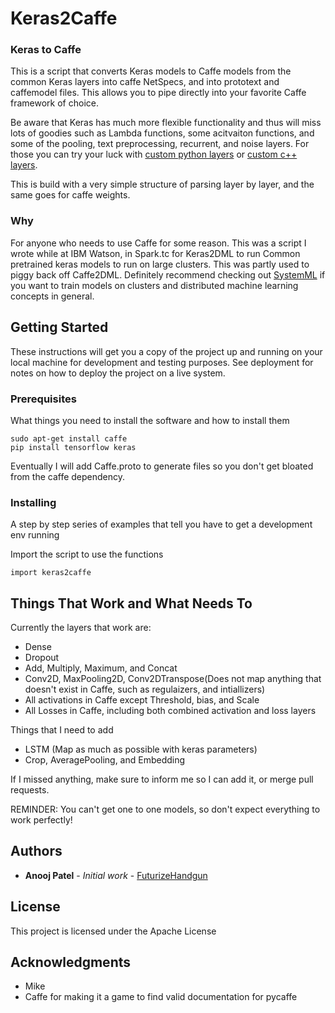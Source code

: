 # Keras2Caffe
### Keras to Caffe
This is a script that converts Keras models to Caffe models
from the common Keras layers into caffe NetSpecs, and into prototext and caffemodel files.
This allows you to pipe directly into your favorite Caffe framework of choice.

Be aware that Keras has much more flexible functionality and thus will miss
lots of goodies such as Lambda functions, some acitvaiton functions, and some 
of the pooling, text preprocessing, recurrent, and noise layers. For those you
can try your luck with [custom python layers](https://stackoverflow.com/questions/33778225/building-custom-caffe-layer-in-python) or [custom c++ layers](https://github.com/BVLC/caffe/wiki/Development).

This is build with a very simple structure of parsing layer by layer, and the 
same goes for caffe weights.

### Why
For anyone who needs to use Caffe for some reason.
This was a script I wrote while at IBM Watson, in Spark.tc for Keras2DML
to run Common pretrained keras models to run on large clusters. This was partly used to piggy back off Caffe2DML. Definitely recommend checking out [SystemML](https://github.com/apache/systemml) if you want to train models on clusters and 
distributed machine learning concepts in general. 

## Getting Started

These instructions will get you a copy of the project up and running on your local machine for development and testing purposes. See deployment for notes on how to deploy the project on a live system.

### Prerequisites

What things you need to install the software and how to install them

```
sudo apt-get install caffe
pip install tensorflow keras
```
 Eventually I will add Caffe.proto to generate files so you don't get bloated
 from the caffe dependency.
 
### Installing

A step by step series of examples that tell you have to get a development env running

Import the script to use the functions

```
import keras2caffe
```

## Things That Work and What Needs To

Currently the layers that work are:
* Dense
* Dropout
* Add, Multiply, Maximum, and Concat
* Conv2D, MaxPooling2D, Conv2DTranspose(Does not map anything that doesn't exist in Caffe, such as regulaizers, and intiallizers)
* All activations in Caffe except Threshold, bias, and Scale
* All Losses in Caffe, including both combined activation and loss layers

Things that I need to add
* LSTM (Map as much as possible with keras parameters)
* Crop, AveragePooling, and Embedding

If I missed anything, make sure to inform me so I can add it, or merge pull requests.

REMINDER: You can't get one to one models, so don't expect everything to work perfectly!

## Authors

* **Anooj Patel** - *Initial work* - [FuturizeHandgun](https://github.com/FuturizeHandgun)


## License

This project is licensed under the Apache License 

## Acknowledgments

* Mike
* Caffe for making it a game to find valid documentation for pycaffe
